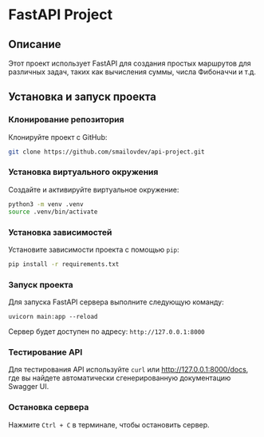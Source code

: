 # FastAPI Project



## Описание

Этот проект использует FastAPI для создания простых маршрутов для различных задач, таких как вычисления суммы, числа Фибоначчи и т.д.



## Установка и запуск проекта



### Клонирование репозитория

Клонируйте проект с GitHub:

```bash
git clone https://github.com/smailovdev/api-project.git

```



### Установка виртуального окружения

Создайте и активируйте виртуальное окружение:

```bash
python3 -m venv .venv
source .venv/bin/activate
```



### Установка зависимостей

Установите зависимости проекта с помощью `pip`:

```bash
pip install -r requirements.txt
```



### Запуск проекта

Для запуска FastAPI сервера выполните следующую команду:

```
uvicorn main:app --reload
```

Сервер будет доступен по адресу: `http://127.0.0.1:8000`



### Тестирование API

Для тестирования API используйте `curl` или http://127.0.0.1:8000/docs, где вы найдете автоматически сгенерированную документацию Swagger UI.



### Остановка сервера

Нажмите `Ctrl + C` в терминале, чтобы остановить сервер.